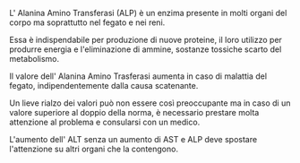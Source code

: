 L' Alanina Amino Transferasi (ALP) è un enzima presente in molti organi del corpo ma soprattutto nel fegato e nei reni. 

Essa è indispendabile per produzione di nuove proteine, il loro utilizzo per produrre energia e l'eliminazione di ammine, sostanze tossiche scarto del metabolismo.

Il valore dell' Alanina Amino Trasferasi aumenta in caso di malattia del fegato, indipendentemente dalla causa scatenante. 

Un lieve rialzo dei valori può non essere così preoccupante ma in caso di un valore superiore al doppio della norma, è necessario prestare molta attenzione al problema e consularsi con un medico. 

L'aumento dell' ALT senza un aumento di AST e ALP deve spostare l'attenzione su altri organi che la contengono.